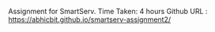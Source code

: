 Assignment for SmartServ.
Time Taken: 4 hours
Github URL : https://abhicbit.github.io/smartserv-assignment2/
